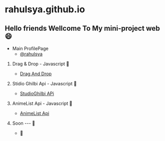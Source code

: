 # rahulsya.github.io
## Hello friends Wellcome To My mini-project web :smile:
- Main ProfilePage
  - [@rahulsya](https://rahulsya.github.io/page/)
1. Drag & Drop - Javascript :frog:
     - [Drag And Drop](https://rahulsya.github.io/warehouse/draganddrop/)
     
2. Stidio Ghilbi Api - Javascript :baby_chick:
     - [StudioGhilbi APi](https://rahulsya.github.io/warehouse/getApi/)
     
3. AnimeList Api - Javascript :snake:
     - [AnimeList Api](https://rahulsya.github.io/warehouse/animev2/)    
5. Soon --- :penguin:
   - :snail:
